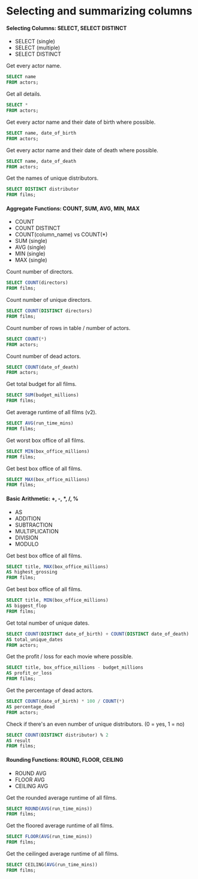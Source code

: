 # Selecting and summarizing columns
#### Selecting Columns: SELECT, SELECT DISTINCT
- SELECT (single)
- SELECT (multiple)
- SELECT DISTINCT

Get every actor name.
```sql
SELECT name
FROM actors;
```

Get all details.
```sql
SELECT *
FROM actors;
```

Get every actor name and their date of birth where possible.
```sql
SELECT name, date_of_birth
FROM actors;
```

Get every actor name and their date of death where possible.
```sql
SELECT name, date_of_death
FROM actors;
```

Get the names of unique distributors.
```sql
SELECT DISTINCT distributor
FROM films;
```

#### Aggregate Functions: COUNT, SUM, AVG, MIN, MAX
- COUNT
- COUNT DISTINCT
- COUNT(column_name) vs COUNT(\*)
- SUM (single)
- AVG (single)
- MIN (single)
- MAX (single)

Count number of directors.
```sql
SELECT COUNT(directors)
FROM films;
```

Count number of unique directors.
```sql
SELECT COUNT(DISTINCT directors)
FROM films;
```

Count number of rows in table / number of actors.
```sql
SELECT COUNT(*)
FROM actors;
```

Count number of dead actors.
```sql
SELECT COUNT(date_of_death)
FROM actors;
```

Get total budget for all films.
```sql
SELECT SUM(budget_millions)
FROM films;
```

Get average runtime of all films (v2).
```sql
SELECT AVG(run_time_mins)
FROM films;
```

Get worst box office of all films.
```sql
SELECT MIN(box_office_millions)
FROM films;
```

Get best box office of all films.
```sql
SELECT MAX(box_office_millions)
FROM films;
```

#### Basic Arithmetic: +, -, \*, /, %
- AS
- ADDITION
- SUBTRACTION
- MULTIPLICATION
- DIVISION
- MODULO

Get best box office of all films.
```sql
SELECT title, MAX(box_office_millions)
AS highest_grossing
FROM films;
```

Get best box office of all films.
```sql
SELECT title, MIN(box_office_millions)
AS biggest_flop
FROM films;
```

Get total number of unique dates.
```sql
SELECT COUNT(DISTINCT date_of_birth) + COUNT(DISTINCT date_of_death)
AS total_unique_dates
FROM actors;
```

Get the profit / loss for each movie where possible.
```sql
SELECT title, box_office_millions - budget_millions
AS profit_or_loss
FROM films;
```

Get the percentage of dead actors.
```sql
SELECT COUNT(date_of_birth) * 100 / COUNT(*)
AS percentage_dead
FROM actors;
```

Check if there's an even number of unique distributors. (0 = yes, 1 = no)
```sql
SELECT COUNT(DISTINCT distributor) % 2
AS result
FROM films;
```

#### Rounding Functions: ROUND, FLOOR, CEILING
- ROUND AVG
- FLOOR AVG
- CEILING AVG

Get the rounded average runtime of all films.
```sql
SELECT ROUND(AVG(run_time_mins))
FROM films;
```

Get the floored average runtime of all films.
```sql
SELECT FLOOR(AVG(run_time_mins))
FROM films;
```

Get the ceilinged average runtime of all films.
```sql
SELECT CEILING(AVG(run_time_mins))
FROM films;
```
